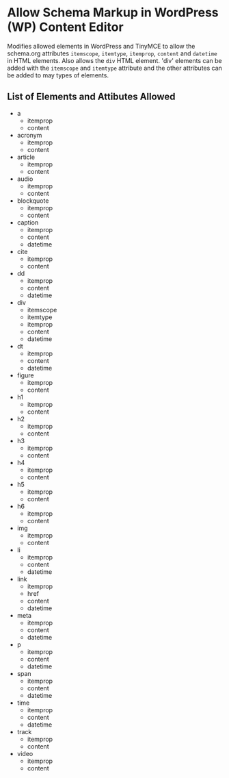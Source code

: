 # Allow Schema Markup in WordPress (WP) Content Editor

Modifies allowed elements in WordPress and TinyMCE to allow the schema.org attributes `itemscope`, `itemtype`,
`itemprop`, `content` and `datetime` in HTML elements. Also allows the `div` HTML element. 'div' elements can be
added with the `itemscope` and `itemtype` attribute and the other attributes can be added to may types of
elements.

## List of Elements and Attibutes Allowed

* a
  * itemprop
  * content
* acronym
  * itemprop
  * content
* article
  * itemprop
  * content
* audio
  * itemprop
  * content
* blockquote
  * itemprop
  * content
* caption
  * itemprop
  * content
  * datetime
* cite
  * itemprop
  * content
* dd
  * itemprop
  * content
  * datetime
* div
  * itemscope
  * itemtype
  * itemprop
  * content
  * datetime
* dt
  * itemprop
  * content
  * datetime
* figure
  * itemprop
  * content
* h1
  * itemprop
  * content
* h2
  * itemprop
  * content
* h3
  * itemprop
  * content
* h4
  * itemprop
  * content
* h5
  * itemprop
  * content
* h6
  * itemprop
  * content
* img
  * itemprop
  * content
* li
  * itemprop
  * content
  * datetime
* link
  * itemprop
  * href
  * content
  * datetime
* meta
  * itemprop
  * content
  * datetime
* p
  * itemprop
  * content
  * datetime
* span
  * itemprop
  * content
  * datetime
* time
  * itemprop
  * content
  * datetime
* track
  * itemprop
  * content
* video
  * itemprop
  * content

